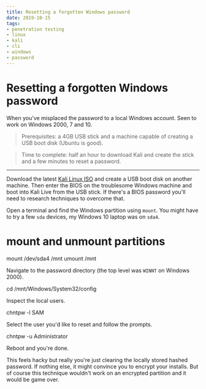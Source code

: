 ```yaml
---
title: Resetting a forgotten Windows password
date: 2019-10-15
tags:
- penetration testing
- linux
- kali
- cli
- windows
- password
---
```


# Resetting a forgotten Windows password

When you've misplaced the password to a local Windows account. Seen to work on
Windows 2000, 7 and 10.

> Prerequisites: a 4GB USB stick and a machine capable of creating a USB boot
> disk (Ubuntu is good).

> Time to complete: half an hour to download Kali and
> create the stick and a few minutes to reset a password.

---

Download the latest [Kali Linux ISO](https://www.kali.org/downloads/) and
create a USB boot disk on another machine. Then enter the BIOS on the
troublesome Windows machine and boot into Kali Live from the USB stick. If
there's a BIOS password you'll need to research techniques to overcome that.

Open a terminal and find the Windows partition using `mount`. You might have to
try a few `sda` devices, my Windows 10 laptop was on `sda4`.

# mount and unmount partitions
mount /dev/sda4 /mnt
umount /mnt

Navigate to the password directory (the top level was `WINNT` on Windows 2000).

cd /mnt/Windows/System32/config

Inspect the local users.

chntpw -l SAM

Select the user you'd like to reset and follow the prompts.

chntpw -u Administrator

Reboot and you're done.

This feels hacky but really you're just clearing the locally stored hashed
password. If nothing else, it might convince you to encrypt your installs. But
of course this technique wouldn't work on an encrypted partition and it would
be game over.

